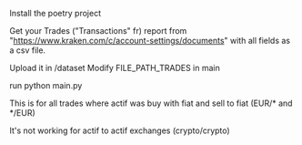 Install the poetry project

Get your Trades ("Transactions" fr) report from "https://www.kraken.com/c/account-settings/documents" with all fields as a csv file. 


Upload it in /dataset
Modify FILE_PATH_TRADES in main 

run python main.py


This is for all trades where actif was buy with fiat and sell to fiat (EUR/* and */EUR)

It's not working for actif to actif exchanges (crypto/crypto)